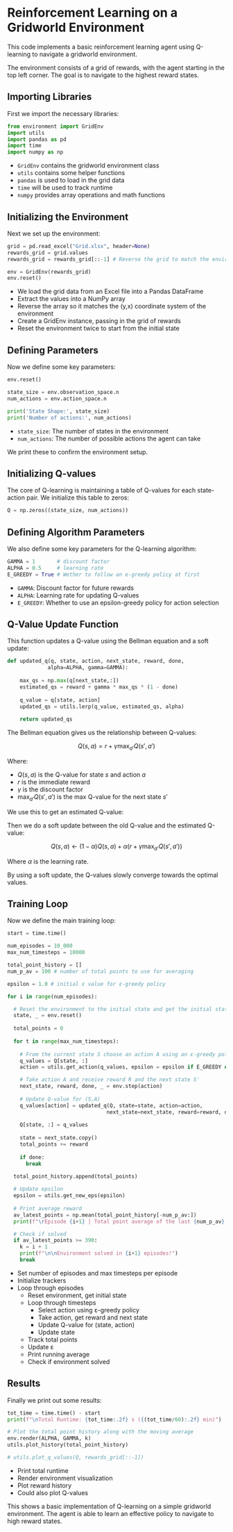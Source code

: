
# Reinforcement Learning on a Gridworld Environment

This code implements a basic reinforcement learning agent using Q-learning to navigate a gridworld environment. 

The environment consists of a grid of rewards, with the agent starting in the top left corner. The goal is to navigate to the highest reward states.

## Importing Libraries

First we import the necessary libraries:

```python
from environment import GridEnv
import utils
import pandas as pd
import time
import numpy as np
```

- `GridEnv` contains the gridworld environment class
- `utils` contains some helper functions
- `pandas` is used to load in the grid data
- `time` will be used to track runtime
- `numpy` provides array operations and math functions

## Initializing the Environment

Next we set up the environment:

```python
grid = pd.read_excel("Grid.xlsx", header=None)
rewards_grid = grid.values
rewards_grid = rewards_grid[::-1] # Reverse the grid to match the environment's coordinate system

env = GridEnv(rewards_grid)
env.reset()
```

- We load the grid data from an Excel file into a Pandas DataFrame
- Extract the values into a NumPy array
- Reverse the array so it matches the (y,x) coordinate system of the environment
- Create a GridEnv instance, passing in the grid of rewards
- Reset the environment twice to start from the initial state

## Defining Parameters

Now we define some key parameters:

```python
env.reset()

state_size = env.observation_space.n
num_actions = env.action_space.n

print('State Shape:', state_size)
print('Number of actions:', num_actions)
```

- `state_size`: The number of states in the environment
- `num_actions`: The number of possible actions the agent can take

We print these to confirm the environment setup.

## Initializing Q-values

The core of Q-learning is maintaining a table of Q-values for each state-action pair. We initialize this table to zeros:

```python 
Q = np.zeros((state_size, num_actions))
```

## Defining Algorithm Parameters

We also define some key parameters for the Q-learning algorithm:

```python
GAMMA = 1       # discount factor
ALPHA = 0.5     # learning rate 
E_GREEDY = True # Wether to follow an e-greedy policy at first
```

- `GAMMA`: Discount factor for future rewards
- `ALPHA`: Learning rate for updating Q-values
- `E_GREEDY`: Whether to use an epsilon-greedy policy for action selection

## Q-Value Update Function

This function updates a Q-value using the Bellman equation and a soft update:

```python
def updated_q(q, state, action, next_state, reward, done, 
             alpha=ALPHA, gamma=GAMMA):
    
    max_qs = np.max(q[next_state,:])
    estimated_qs = reward + gamma * max_qs * (1 - done)
    
    q_value = q[state, action]
    updated_qs = utils.lerp(q_value, estimated_qs, alpha)
    
    return updated_qs
```

The Bellman equation gives us the relationship between Q-values:

$$Q(s,a) = r + \gamma \max_{a'} Q(s', a')$$

Where:

- $Q(s,a)$ is the Q-value for state $s$ and action $a$
- $r$ is the immediate reward
- $\gamma$ is the discount factor
- $\max_{a'} Q(s', a')$ is the max Q-value for the next state $s'$

We use this to get an estimated Q-value:

Then we do a soft update between the old Q-value and the estimated Q-value:

$$Q(s,a) \leftarrow (1 - \alpha) Q(s,a) + \alpha (r + \gamma \max_{a'} Q(s', a'))$$

Where $\alpha$ is the learning rate.

By using a soft update, the Q-values slowly converge towards the optimal values.

## Training Loop

Now we define the main training loop:

```python
start = time.time()

num_episodes = 10_000
max_num_timesteps = 10000

total_point_history = []
num_p_av = 100 # number of total points to use for averaging 

epsilon = 1.0 # initial ε value for ε-greedy policy

for i in range(num_episodes):

  # Reset the environment to the initial state and get the initial state
  state, _ = env.reset()
  
  total_points = 0
  
  for t in range(max_num_timesteps):
  
    # From the current state S choose an action A using an ε-greedy policy
    q_values = Q[state, :]
    action = utils.get_action(q_values, epsilon = epsilon if E_GREEDY else 0 )

    # Take action A and receive reward R and the next state S'
    next_state, reward, done, _ = env.step(action)
    
    # Update Q-value for (S,A) 
    q_values[action] = updated_q(Q, state=state, action=action, 
                                next_state=next_state, reward=reward, done=done)
                                
    Q[state, :] = q_values
    
    state = next_state.copy()  
    total_points += reward
    
    if done:
      break
      
  total_point_history.append(total_points)

  # Update epsilon
  epsilon = utils.get_new_eps(epsilon) 
  
  # Print average reward
  av_latest_points = np.mean(total_point_history[-num_p_av:])
  print(f"\rEpisode {i+1} | Total point average of the last {num_p_av} episodes: {av_latest_points:.2f}", end="")

  # Check if solved
  if av_latest_points >= 390:
    k = i + 1
    print(f"\n\nEnvironment solved in {i+1} episodes!")  
    break
```

- Set number of episodes and max timesteps per episode
- Initialize trackers
- Loop through episodes
  - Reset environment, get initial state
  - Loop through timesteps
    - Select action using ε-greedy policy
    - Take action, get reward and next state
    - Update Q-value for (state, action) 
    - Update state
  - Track total points
  - Update ε
  - Print running average
  - Check if environment solved
  
## Results

Finally we print out some results:

```python
tot_time = time.time() - start
print(f"\nTotal Runtime: {tot_time:.2f} s ({(tot_time/60):.2f} min)") 

# Plot the total point history along with the moving average
env.render(ALPHA, GAMMA, k)
utils.plot_history(total_point_history)

# utils.plot_q_values(Q, rewards_grid[::-1])
```

- Print total runtime
- Render environment visualization
- Plot reward history
- Could also plot Q-values

This shows a basic implementation of Q-learning on a simple gridworld environment. The agent is able to learn an effective policy to navigate to high reward states.